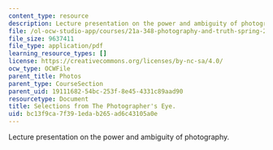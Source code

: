 ```yaml
---
content_type: resource
description: Lecture presentation on the power and ambiguity of photography.
file: /ol-ocw-studio-app/courses/21a-348-photography-and-truth-spring-2008/bc13f9ca7f391edab265ad6c43105a0e_MIT21A_348S08_szarkowski.pdf
file_size: 9637411
file_type: application/pdf
learning_resource_types: []
license: https://creativecommons.org/licenses/by-nc-sa/4.0/
ocw_type: OCWFile
parent_title: Photos
parent_type: CourseSection
parent_uid: 19111682-54bc-253f-8e45-4331c89aad90
resourcetype: Document
title: Selections from The Photographer's Eye.
uid: bc13f9ca-7f39-1eda-b265-ad6c43105a0e
---
```

Lecture presentation on the power and ambiguity of photography.